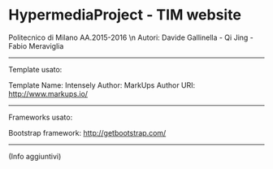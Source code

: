 # HypermediaProject - TIM website

Politecnico di Milano AA.2015-2016 \n
Autori: Davide Gallinella - Qi Jing - Fabio Meraviglia

-------------------------------------------

Template usato:

Template Name: Intensely
Author: MarkUps
Author URI: http://www.markups.io/

--------------------------------------------

Frameworks usato:

Bootstrap framework: http://getbootstrap.com/

--------------------------------------------

(Info aggiuntivi)


